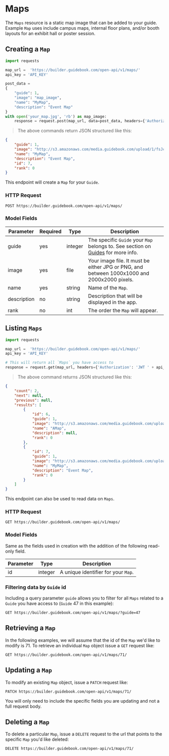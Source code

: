 # Maps

The `Maps` resource is a static map image that can be added to your guide. Example `Map` uses include campus maps, internal floor plans, and/or booth layouts for an exhibit hall or poster session. 

## Creating a `Map`


```python
import requests

map_url =  'https://builder.guidebook.com/open-api/v1/maps/'
api_key = 'API_KEY'

post_data =
{
    "guide": 1,
    "image": "map_image",
    "name": "MyMap",
    "description": "Event Map"
}
with open('your_map.jpg', 'rb') as map_image:
	response = request.post(map_url, data=post_data, headers={'Authorization': 'JWT ' + api_key}).json()

```

> The above commands return JSON structured like this:

```json
{
    "guide": 1,
    "image": "http://s3.amazonaws.com/media.guidebook.com/upload/1/fsJcNBuRlw0MtNcIoC6MFBLicp43bp1q3L1y.jpg",
    "name": "MyMap",
    "description": "Event Map",
    "id": 7,
    "rank": 0 
}
```


This endpoint will create a `Map` for your `Guide`.

### HTTP Request

`POST https://builder.guidebook.com/open-api/v1/maps/`

### Model Fields

Parameter            | Required  | Type    | Description
---------            | --------  | ------- | -----------
guide                | yes | integer  | The specific `Guide` your `Map` belongs to.  See section on [Guides](#guides) for more info.
image		 		 | yes | file  | Your image file. It must be either JPG or PNG, and between 1000x1000 and 2000x2000 pixels.
name 				 | yes | string  | Name of the `Map`.
description 		 | no | string  | Description that will be displayed in the app.
rank 			 	 | no | int  | The order the `Map` will appear.


## Listing `Maps`


```python
import requests

map_url =  'https://builder.guidebook.com/open-api/v1/maps/'
api_key = 'API_KEY'

# This will return all `Maps` you have access to
response = request.get(map_url, headers={'Authorization': 'JWT ' + api_key})
```

> The above command returns JSON structured like this:

```json
{
    "count": 2,
    "next": null,
    "previous": null,
    "results": [
        {
            "id": 6,
            "guide": 1,
            "image": "http://s3.amazonaws.com/media.guidebook.com/upload/1/WH2CMLWJhbizmXD83qEm0GsiclZejP3QqNlf.png",
            "name": "AMap",
            "description": null,
            "rank": 0
        },
        {
            "id": 7,
            "guide": 1,
            "image": "http://s3.amazonaws.com/media.guidebook.com/upload/1/fsJcNBuRlw0MtNcIoC6MFBLicp43bp1q3L1y.jpg",
            "name": "MyMap",
            "description": "Event Map",
            "rank": 0
        }
    ]
}
```


This endpoint can also be used to read data on `Maps`.

### HTTP Request

`GET https://builder.guidebook.com/open-api/v1/maps/`

### Model Fields

Same as the fields used in creation with the addition of the following read-only field.

Parameter       | Type    | Description
---------       | ------- | -----------
id              | integer  | A unique identifier for your `Map`.

### Filtering data by `Guide` id

Including a query parameter `guide` allows you to filter for all `Maps` related to a `Guide` you have access to (`Guide` 47 in this example):

`GET https://builder.guidebook.com/open-api/v1/maps/?guide=47`


## Retrieving a `Map`
In the following examples, we will assume that the id of the `Map` we'd like to modify is 71.
To retrieve an individual `Map` object issue a `GET` request like:

`GET https://builder.guidebook.com/open-api/v1/maps/71/`

## Updating a `Map`

To modify an existing `Map` object, issue a `PATCH` request like:

`PATCH https://builder.guidebook.com/open-api/v1/maps/71/`

You will only need to include the specific fields you are updating and not a full request body.

## Deleting a `Map`

To delete a particular `Map`, issue a `DELETE` request to the url that points to the specific `Map` you'd like deleted:

`DELETE https://builder.guidebook.com/open-api/v1/maps/71/`
